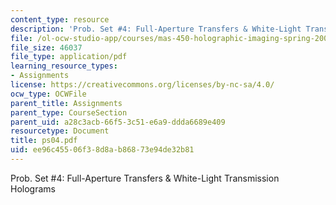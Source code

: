 ```yaml
---
content_type: resource
description: 'Prob. Set #4: Full-Aperture Transfers & White-Light Transmission Holograms'
file: /ol-ocw-studio-app/courses/mas-450-holographic-imaging-spring-2003/ee96c45506f38d8ab86873e94de32b81_ps04.pdf
file_size: 46037
file_type: application/pdf
learning_resource_types:
- Assignments
license: https://creativecommons.org/licenses/by-nc-sa/4.0/
ocw_type: OCWFile
parent_title: Assignments
parent_type: CourseSection
parent_uid: a28c3acb-66f5-3c51-e6a9-ddda6689e409
resourcetype: Document
title: ps04.pdf
uid: ee96c455-06f3-8d8a-b868-73e94de32b81
---
```

Prob. Set #4: Full-Aperture Transfers & White-Light Transmission Holograms